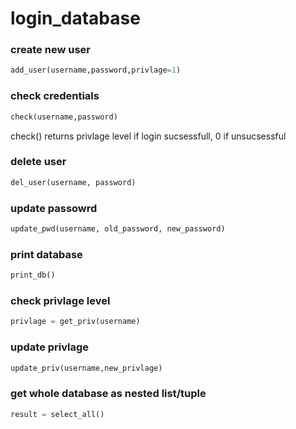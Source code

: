 
# login_database

### create new user
```python
add_user(username,password,privlage=1)
```

### check credentials
```python
check(username,password)
```
check() returns privlage level if login sucsessfull, 0 if unsucsessful

### delete user
```python
del_user(username, password)
```

### update passowrd 
```python
update_pwd(username, old_password, new_password)
```

### print database
```python
print_db()
```

### check privlage level
```python
privlage = get_priv(username)
```

### update privlage
```python
update_priv(username,new_privlage)
```

### get whole database as nested list/tuple
```python
result = select_all()
```
